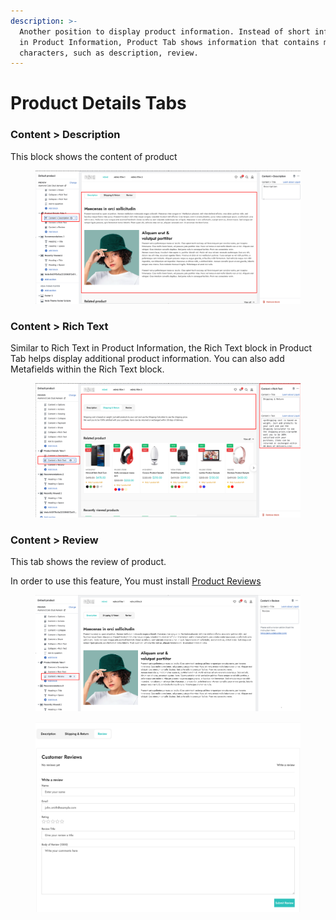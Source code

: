 ```yaml
---
description: >-
  Another position to display product information. Instead of short information
  in Product Information, Product Tab shows information that contains more
  characters, such as description, review.
---
```


# Product Details Tabs

### Content > Description&#x20;

This block shows the content of product&#x20;

<figure><img src="../.gitbook/assets/image (82).png" alt=""><figcaption></figcaption></figure>

### Content > Rich Text

Similar to Rich Text in Product Information, the Rich Text block in Product Tab helps display additional product information. You can also add Metafields within the Rich Text block.

<figure><img src="../.gitbook/assets/Screenshot 2023-04-20 at 17.19.12.png" alt=""><figcaption></figcaption></figure>

### Content > Review

This tab shows the review of product.

In order to use this feature, You must install [Product Reviews](https://apps.shopify.com/product-reviews)

<figure><img src="../.gitbook/assets/Screenshot 2023-04-20 at 17.26.10.png" alt=""><figcaption></figcaption></figure>

<figure><img src="../.gitbook/assets/Screenshot 2023-04-20 at 17.28.24.png" alt=""><figcaption></figcaption></figure>
